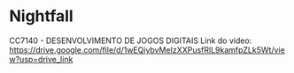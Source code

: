 # Nightfall
CC7140 - DESENVOLVIMENTO DE JOGOS DIGITAIS
Link do video: https://drive.google.com/file/d/1wEQiybvMeIzXXPusfRlL9kamfpZLk5Wt/view?usp=drive_link

